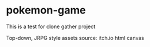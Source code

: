 # pokemon-game
This is a test for clone gather project

Top-down, JRPG style
assets source: itch.io
html canvas
